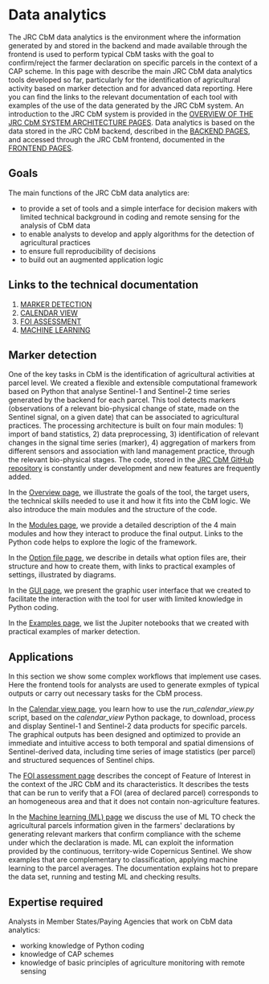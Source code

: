 # Data analytics  
The JRC CbM data analytics is the environment where the information generated by and stored in the backend and made available through the frontend is used to perform typical CbM tasks with the goal to confirm/reject the farmer declaration on specific parcels in the context of a CAP scheme. In this page with describe the main JRC CbM data analytics tools developed so far, particularly for the identification of agricultural activity based on marker detection and for advanced data reporting. Here you can find the links to the relevant documentation of each tool with examples of the use of the data generated by the JRC CbM system. An introduction to the JRC CbM system is provided in the [OVERVIEW OF THE JRC CbM SYSTEM ARCHITECTURE PAGES](dias4cbm_architecture.md). Data analytics is based on the data stored in the JRC CbM backend, described in the [BACKEND PAGES](https://jrc-cbm.readthedocs.io/en/latest/dias4cbm_setup.html), and accessed through the JRC CbM frontend, documented in the [FRONTEND PAGES](https://jrc-cbm.readthedocs.io/en/latest/dias4cbm_analysis.html).

## Goals  
The main functions of the JRC CbM data analytics are:  

* to provide a set of tools and a simple interface for decision makers with limited technical background in coding and remote sensing for the analysis of CbM data  
* to enable analysts to develop and apply algorithms for the detection of agricultural practices  
* to ensure full reproducibility of decisions  
* to build out an augmented application logic  

## Links to the technical documentation  
1. [MARKER DETECTION](https://jrc-cbm.readthedocs.io/en/latest/md_overview.html)
2. [CALENDAR VIEW](https://jrc-cbm.readthedocs.io/en/latest/uc_calendar.html)  
3. [FOI ASSESSMENT](https://jrc-cbm.readthedocs.io/en/latest/uc_foi.html)  
4. [MACHINE LEARNING](https://jrc-cbm.readthedocs.io/en/latest/uc_ml.html)  

## Marker detection  
One of the key tasks in CbM is the identification of agricultural activities at parcel level. We created a flexible and extensible computational framework based on Python that analyse Sentinel-1 and Sentinel-2 time series generated by the backend for each parcel. This tool detects markers (observations of a relevant bio-physical change of state, made on the Sentinel signal, on a given date) that can be associated to agricultural practices.
The processing architecture is built on four main modules: 1) import of band statistics, 2) data preprocessing, 3) identification of relevant changes in the signal time series (marker), 4) aggregation of markers from different sensors and association with land management practice, through the relevant bio-physical stages. The code, stored in the [JRC CbM GitHub repository](https://github.com/ec-jrc/cbm) is constantly under development and new features are frequently added.  

In the [Overview page](https://jrc-cbm.readthedocs.io/en/latest/md_overview.html), we illustrate the goals of the tool, the target users, the technical skills needed to use it and how it fits into the CbM logic. We also introduce the main modules and the structure of the code.  

In the [Modules page](https://jrc-cbm.readthedocs.io/en/latest/md_modules.html), we provide a detailed description of the 4 main modules and how they interact to produce the final output. Links to the Python code helps to explore the logic of the framework.

In the [Option file page](https://jrc-cbm.readthedocs.io/en/latest/md_optionfile.html), we describe in details what option files are, their structure and how to create them, with links to practical examples of settings, illustrated by diagrams.

In the [GUI page](https://jrc-cbm.readthedocs.io/en/latest/md_gui.html), we present the graphic user interface that we created to facilitate the interaction with the tool for user with limited knowledge in Python coding.

In the [Examples page](https://jrc-cbm.readthedocs.io/en/latest/md_examples.html), we list the Jupiter notebooks that we created with practical examples of marker detection.

## Applications  
In this section we show some complex workflows that implement use cases. Here the frontend tools for analysts are used to generate exmples of typical outputs or carry out necessary tasks for the CbM process.  

In the [Calendar view page](https://jrc-cbm.readthedocs.io/en/latest/uc_calendar.html), you learn how to use the *run_calendar_view.py* script, based on the *calendar_view* Python package, to download, process and display Sentinel-1 and Sentinel-2 data products for specific parcels. The graphical outputs has been designed and optimized to provide an immediate and intuitive access to both temporal and spatial dimensions of Sentinel-derived data, including time series of image statistics (per parcel) and structured sequences of Sentinel chips.  

The [FOI assessment page](https://jrc-cbm.readthedocs.io/en/latest/uc_foi.html) describes the concept of Feature of Interest in the context of the JRC CbM and its characteristics. It describes the tests that can be run to verify that a FOI (area of declared parcel) corresponds to an homogeneous area and that it does not contain non-agriculture features.  

In the [Machine learning (ML) page](https://jrc-cbm.readthedocs.io/en/latest/uc_calendar.html) we discuss the use of ML TO check the agricultural parcels information given in the farmers' declarations by generating relevant markers that confirm compliance with the scheme under which the declaration is made. ML can exploit the information provided by the continuous, territory-wide Copernicus Sentinel. We show examples that are complementary to classification, applying machine learning to the parcel averages. The documentation explains hot to prepare the data set, running and testing ML and checking results.

## Expertise required  
Analysts in Member States/Paying Agencies that work on CbM data analytics:

* working knowledge of Python coding  
* knowledge of CAP schemes  
* knowledge of basic principles of agriculture monitoring with remote sensing
